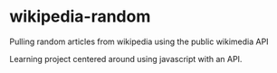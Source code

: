 # wikipedia-random
Pulling random articles from wikipedia using the public wikimedia API

Learning project centered around using javascript with an API.
